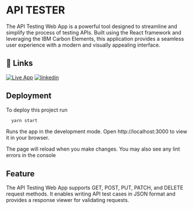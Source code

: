 
# API TESTER

The API Testing Web App is a powerful tool designed to streamline and simplify the process of testing APIs. Built using the React framework and leveraging the IBM Carbon Elements, this application provides a seamless user experience with a modern and visually appealing interface.

## 🔗 Links
[![Live App](https://img.shields.io/badge/live_demo-000?style=for-the-badge&logo=ko-fi&logoColor=white)](https://avix4.github.io/api_tester/)
[![linkedin](https://img.shields.io/badge/linkedin-0A66C2?style=for-the-badge&logo=linkedin&logoColor=white)](https://www.linkedin.com/in/aviralsingh525)


## Deployment

To deploy this project run

```bash
  yarn start
```
Runs the app in the development mode.
Open http://localhost:3000 to view it in your browser.

The page will reload when you make changes.
You may also see any lint errors in the console

## Feature
The API Testing Web App supports GET, POST, PUT, PATCH, and DELETE request methods. It enables writing API test cases in JSON format and provides a response viewer for validating requests.